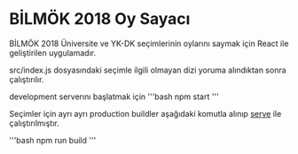 # BİLMÖK 2018 Oy Sayacı

BİLMÖK 2018 Üniversite ve YK-DK seçimlerinin oylarını saymak için React ile geliştirilen uygulamadır.

src/index.js dosyasındaki seçimle ilgili olmayan dizi yoruma alındıktan sonra çalıştırılır.


development serverını başlatmak için 
'''bash
npm start
'''

Seçimler için ayrı ayrı production buildler aşağıdaki komutla alınıp [serve](https://www.npmjs.com/package/serve) ile çalıştırılmıştır.

'''bash
npm run build
'''
